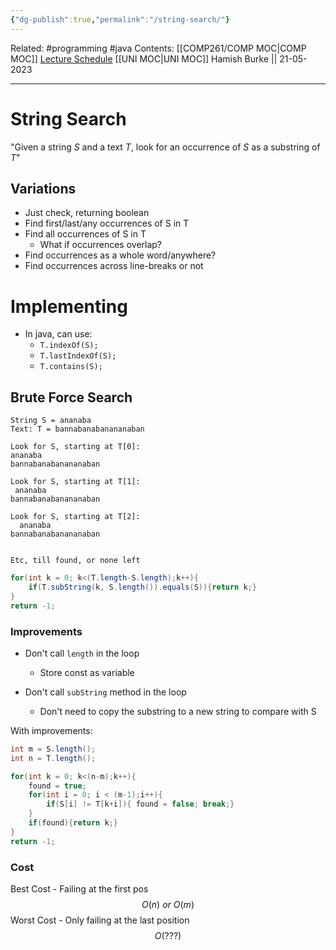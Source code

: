 ```yaml
---
{"dg-publish":true,"permalink":"/string-search/"}
---
```


Related: #programming #java 
Contents: [[COMP261/COMP MOC\|COMP MOC]]
[Lecture Schedule](https://ecs.wgtn.ac.nz/Courses/COMP261_2023T1/LectureSchedule)
[[UNI MOC\|UNI MOC]]
Hamish Burke || 21-05-2023
***

# String Search

"Given a string $S$ and a text $T$, look for an occurrence of $S$ as a substring of $T$"

## Variations

- Just check, returning boolean
- Find first/last/any occurrences of S in T
- Find all occurrences of S in T
	- What if occurrences overlap?
- Find occurrences as a whole word/anywhere?
- Find occurrences across line-breaks or not

# Implementing

- In java, can use:
	- `T.indexOf(S);`
	- `T.lastIndexOf(S);`
	- `T.contains(S);`

## Brute Force Search

```
String S = ananaba
Text: T = bannabanabanananaban

Look for S, starting at T[0]:
ananaba
bannabanabanananaban

Look for S, starting at T[1]:
 ananaba
bannabanabanananaban

Look for S, starting at T[2]:
  ananaba
bannabanabanananaban


Etc, till found, or none left
```

```java
for(int k = 0; k<(T.length-S.length);k++){
	if(T.subString(k, S.length()).equals(S)){return k;}
}
return -1;
```

### Improvements

- Don't call `length` in the loop
	- Store const as variable

- Don't call `subString` method in the loop
	- Don't need to copy the substring to a new string to compare with S

With improvements:

```java
int m = S.length();
int n = T.length();

for(int k = 0; k<(n-m);k++){
	found = true;
	for(int i = 0; i < (m-1);i++){
		if(S[i] != T[k+i]){ found = false; break;}
	}
	if(found){return k;}
}
return -1;
```

### Cost

 Best Cost - Failing at the first pos
 $$O(n) \ or\ O(m)$$
Worst Cost - Only failing at the last position
$$
O(???)
$$

